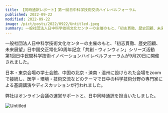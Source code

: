 ```yaml
---
title: 【同時通訳レポート】第一回日中科学技術交流ハイレベルフォーラム
published: 2022-09-22
modified: 2022-09-22
image: /pict/posts/2022/0922/Untitled.jpeg
summary: 一般社団法人日中科学技術文化センターの主催のもと、「初志貫徹、歴史回顧、未来展望」日中国交正常化50周年記念「共創・ウィンウィン」シリーズ活動　第1回日中民間科学技術イノベーションハイレベルフォーラムが9月20日に開催されました。
---
```


一般社団法人日中科学技術文化センターの主催のもと、「初志貫徹、歴史回顧、未来展望」日中国交正常化50周年記念「共創・ウィンウィン」シリーズ活動　第1回日中民間科学技術イノベーションハイレベルフォーラムが9月20日に開催されました。

日本・東京会場の学士会館、中国の北京・済南・温州に設けられた会場をzoomで接続し、医学・環境・技術交流などのテーマで日中の科学技術分野の専門家による基調講演やディスカッションが行われました。

弊社はオンライン会議の運営サポートと、日中同時通訳を担当いたしました。

![Untitled](/pict/posts/2022/0922/Untitled.jpeg)